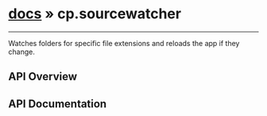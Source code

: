 # [docs](index.md) » cp.sourcewatcher
---

Watches folders for specific file extensions and
reloads the app if they change.

## API Overview

## API Documentation

